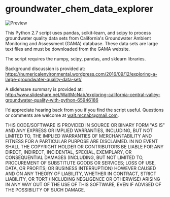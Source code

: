 # groundwater_chem_data_explorer

![Preview](https://numericalenvironmental.files.wordpress.com/2016/09/calcium_concs.jpeg?w=616)

This Python 2.7 script uses pandas, scikit-learn, and scipy to process groundwater quality data sets from California's Groundwater Ambient Monitoring and Assessment (GAMA) database. These data sets are large text files and must be downloaded from the GAMA website.

The script requires the numpy, scipy, pandas, and sklearn libraries.

Background discussion is provided at: https://numericalenvironmental.wordpress.com/2016/09/12/exploring-a-large-groundwater-quality-data-set/

A slidehsare summary is provided at: http://www.slideshare.net/WaltMcNab/exploring-california-central-valley-groundwater-quality-with-python-65946186

I'd appreciate hearing back from you if you find the script useful. Questions or comments are welcome at walt.mcnab@gmail.com.

THIS CODE/SOFTWARE IS PROVIDED IN SOURCE OR BINARY FORM "AS IS" AND ANY EXPRESS OR IMPLIED WARRANTIES, INCLUDING, BUT NOT LIMITED TO, THE IMPLIED WARRANTIES OF MERCHANTABILITY AND FITNESS FOR A PARTICULAR PURPOSE ARE DISCLAIMED. IN NO EVENT SHALL THE COPYRIGHT HOLDER OR CONTRIBUTORS BE LIABLE FOR ANY DIRECT, INDIRECT, INCIDENTAL, SPECIAL, EXEMPLARY, OR CONSEQUENTIAL DAMAGES (INCLUDING, BUT NOT LIMITED TO, PROCUREMENT OF SUBSTITUTE GOODS OR SERVICES; LOSS OF USE, DATA, OR PROFITS; OR BUSINESS INTERRUPTION) HOWEVER CAUSED AND ON ANY THEORY OF LIABILITY, WHETHER IN CONTRACT, STRICT LIABILITY, OR TORT (INCLUDING NEGLIGENCE OR OTHERWISE) ARISING IN ANY WAY OUT OF THE USE OF THIS SOFTWARE, EVEN IF ADVISED OF THE POSSIBILITY OF SUCH DAMAGE.

